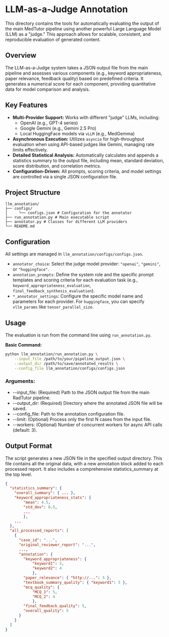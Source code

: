 # LLM-as-a-Judge Annotation

This directory contains the tools for automatically evaluating the output of the main MedTutor pipeline using another powerful Large Language Model (LLM) as a "judge." This approach allows for scalable, consistent, and reproducible evaluation of generated content.

## Overview

The LLM-as-a-Judge system takes a JSON output file from the main pipeline and assesses various components (e.g., keyword appropriateness, paper relevance, feedback quality) based on predefined criteria. It generates a numerical score for each component, providing quantitative data for model comparison and analysis.

## Key Features

-   **Multi-Provider Support:** Works with different "judge" LLMs, including:
    -   OpenAI (e.g., GPT-4 series)
    -   Google Gemini (e.g., Gemini 2.5 Pro)
    -   Local HuggingFace models via `vLLM` (e.g., MedGemma)
-   **Asynchronous Execution:** Utilizes `asyncio` for high-throughput evaluation when using API-based judges like Gemini, managing rate limits effectively.
-   **Detailed Statistical Analysis:** Automatically calculates and appends a statistics summary to the output file, including mean, standard deviation, score distribution, and correlation metrics.
-   **Configuration-Driven:** All prompts, scoring criteria, and model settings are controlled via a single JSON configuration file.

## Project Structure

```
llm_annotation/
├── configs/
│     └── configs.json # Configuration for the annotator
├── run_annotation.py # Main executable script
├── annotator.py # Classes for different LLM providers
└── README.md
```


## Configuration

All settings are managed in `llm_annotation/configs/configs.json`.

-   `annotator_choice`: Select the judge model provider: `"openai"`, `"gemini"`, or `"huggingface"`.
-   `annotation_prompts`: Define the system role and the specific prompt templates and scoring criteria for each evaluation task (e.g., `keyword_appropriateness_evaluation`, `final_feedback_synthesis_evaluation`).
-   `*_annotator_settings`: Configure the specific model name and parameters for each provider. For `huggingface`, you can specify `vllm_params` like `tensor_parallel_size`.

## Usage

The evaluation is run from the command line using `run_annotation.py`.

**Basic Command:**
```bash
python llm_annotation/run_annotation.py \
    --input_file /path/to/your/pipeline_output.json \
    --output_dir /path/to/save/annotated_results \
    --config_file llm_annotation/configs/configs.json
```

### Arguments:
* --input_file: (Required) Path to the JSON output file from the main RadTutor pipeline.
* --output_dir: (Required) Directory where the annotated JSON file will be saved.
* --config_file: Path to the annotation configuration file.
* --limit: (Optional) Process only the first N cases from the input file.
* --workers: (Optional) Number of concurrent workers for async API calls (default: 3).


## Output Format
The script generates a new JSON file in the specified output directory. This file contains all the original data, with a new annotation block added to each processed report. It also includes a comprehensive statistics_summary at the top level.

```json
{
  "statistics_summary": {
    "overall_summary": { ... },
    "keyword_appropriateness_stats": { 
        "mean": 4.5, 
        "std_dev": 0.5, 
        ... 
        },
    ...
  },
  "all_processed_reports": [
    {
      "case_id": "...",
      "original_reviewer_report": "...",
      ...,
      "annotation": {
        "keyword_appropriateness": { 
            "keyword1": 5, 
            "keyword2": 4 
            },
        "paper_relevance": { "http://...": 5 },
        "textbook_summary_quality": { "keyword1": 5 },
        "mcq_quality": { 
            "MCQ_1": 5, 
            "MCQ_2": 4 
            },
        "final_feedback_quality": 5,
        "overall_quality": 5
      }
    }
  ]
}
```